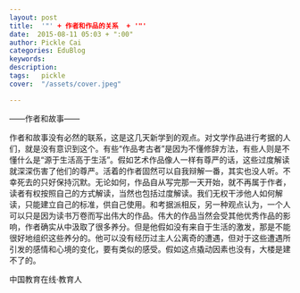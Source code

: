 ```yaml
---
layout: post  
title:  '"' + 作者和作品的关系  + '"'
date:  2015-08-11 05:03 + ":00" 
author: Pickle Cai  
categories: EduBlog  
keywords: 
description:   
tags:	pickle   
cover:  "/assets/cover.jpeg"  

---  
```

    
——作者和故事——

作者和故事没有必然的联系，这是这几天新学到的观点。对文学作品进行考据的人们，就是没有意识到这个。有些“作品考古者”是因为不懂修辞方法，有些人则是不懂什么是“源于生活高于生活”。假如艺术作品像人一样有尊严的话，这些过度解读就深深伤害了他们的尊严。活着的作者固然可以自我辩解一番，其实也没人听。不幸死去的只好保持沉默。无论如何，作品自从写完那一天开始，就不再属于作者，读者有权按照自己的方式解读，当然也包括过度解读。我们无权干涉他人如何解读，只能建立自己的标准，供自己使用。和考据派相反，另一种观点认为，一个人可以只是因为读书万卷而写出伟大的作品。伟大的作品当然会受其他优秀作品的影响，作者确实从中汲取了很多养分。但是他假如没有来自于生活的激发，那是不能很好地组织这些养分的。他可以没有经历过主人公离奇的遭遇，但对于这些遭遇所引发的感情和心境的变化，要有类似的感受。假如这点撬动因素也没有，大楼是建不了的。

		    
 中国教育在线·教育人

